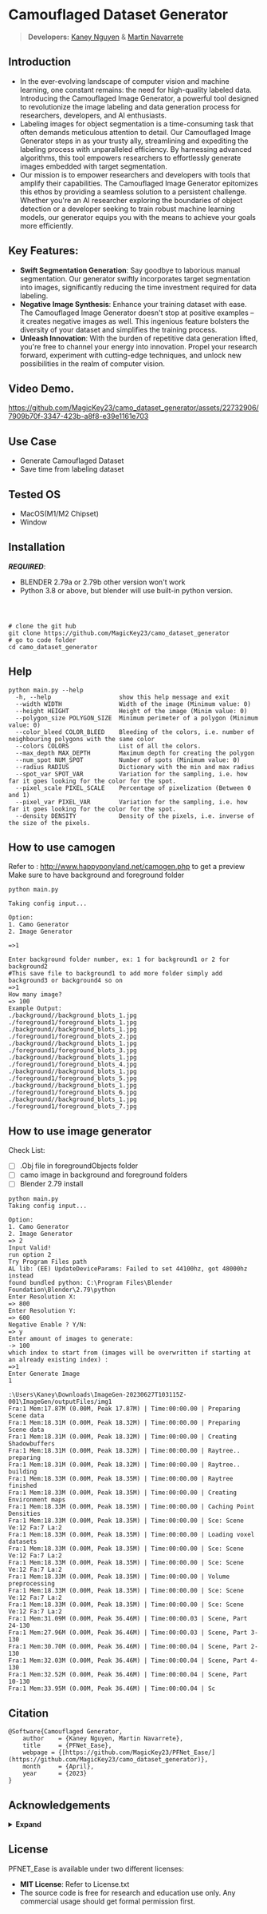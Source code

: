 # Camouflaged Dataset Generator
> **Developers:** 
> [Kaney Nguyen](https://github.com/MagicKey23/) &
> [Martin Navarrete](https://github.com/mnavarrete12) 

## Introduction

- In the ever-evolving landscape of computer vision and machine learning, one constant remains: the need for high-quality labeled data. Introducing the Camouflaged Image Generator, a powerful tool designed to revolutionize the image labeling and data generation process for researchers, developers, and AI enthusiasts.
- Labeling images for object segmentation is a time-consuming task that often demands meticulous attention to detail. Our Camouflaged Image Generator steps in as your trusty ally, streamlining and expediting the labeling process with unparalleled efficiency. By harnessing advanced algorithms, this tool empowers researchers to effortlessly generate images embedded with target segmentation.
- Our mission is to empower researchers and developers with tools that amplify their capabilities. The Camouflaged Image Generator epitomizes this ethos by providing a seamless solution to a persistent challenge. Whether you're an AI researcher exploring the boundaries of object detection or a developer seeking to train robust machine learning models, our generator equips you with the means to achieve your goals more efficiently.

## Key Features:
- **Swift Segmentation Generation**: Say goodbye to laborious manual segmentation. Our generator swiftly incorporates target segmentation into images, significantly reducing the time investment required for data labeling.
- **Negative Image Synthesis**: Enhance your training dataset with ease. The Camouflaged Image Generator doesn't stop at positive examples – it creates negative images as well. This ingenious feature bolsters the diversity of your dataset and simplifies the training process.
- **Unleash Innovation**: With the burden of repetitive data generation lifted, you're free to channel your energy into innovation. Propel your research forward, experiment with cutting-edge techniques, and unlock new possibilities in the realm of computer vision.

## Video Demo.


https://github.com/MagicKey23/camo_dataset_generator/assets/22732906/7909b70f-3347-423b-a8f8-e39e1161e703



## Use Case
- Generate Camouflaged Dataset
- Save time from labeling dataset

## Tested OS
- MacOS(M1/M2 Chipset)
- Window


## Installation
***REQUIRED***:
- BLENDER 2.79a or 2.79b other version won't work
- Python 3.8 or above, but blender will use built-in python version.
``` shell



# clone the git hub
git clone https://github.com/MagicKey23/camo_dataset_generator
# go to code folder
cd camo_dataset_generator

```


## Help

``` shell
python main.py --help
  -h, --help                   show this help message and exit
  --width WIDTH                Width of the image (Minimum value: 0)
  --height HEIGHT              Height of the image (Minim value: 0)
  --polygon_size POLYGON_SIZE  Minimum perimeter of a polygon (Minimum value: 0)
  --color_bleed COLOR_BLEED    Bleeding of the colors, i.e. number of neighbouring polygons with the same color
  --colors COLORS              List of all the colors.
  --max_depth MAX_DEPTH        Maximum depth for creating the polygon
  --num_spot NUM_SPOT          Number of spots (Minimum value: 0)
  --radius RADIUS              Dictionary with the min and max radius
  --spot_var SPOT_VAR          Variation for the sampling, i.e. how far it goes looking for the color for the spot.
  --pixel_scale PIXEL_SCALE    Percentage of pixelization (Between 0 and 1)
  --pixel_var PIXEL_VAR        Variation for the sampling, i.e. how far it goes looking for the color for the spot.
  --density DENSITY            Density of the pixels, i.e. inverse of the size of the pixels.

```


## How to use camogen 

Refer to : http://www.happyponyland.net/camogen.php to get a preview
Make sure to have background and foreground folder
``` shell
python main.py

Taking config input...

Option:
1. Camo Generator
2. Image Generator

=>1

Enter background folder number, ex: 1 for background1 or 2 for background2
#This save file to background1 to add more folder simply add background3 or background4 so on
=>1
How many image?
=> 100
Example Output:
./background//background_blots_1.jpg
./foreground1/foreground_blots_1.jpg
./background//background_blots_1.jpg
./foreground1/foreground_blots_2.jpg
./background//background_blots_1.jpg
./foreground1/foreground_blots_3.jpg
./background//background_blots_1.jpg
./foreground1/foreground_blots_4.jpg
./background//background_blots_1.jpg
./foreground1/foreground_blots_5.jpg
./background//background_blots_1.jpg
./foreground1/foreground_blots_6.jpg
./background//background_blots_1.jpg
./foreground1/foreground_blots_7.jpg
```


## How to use image generator

Check List:

- [ ] .Obj file in foregroundObjects folder
- [ ] camo image in background and foreground folders
- [ ] Blender 2.79 install

``` shell
python main.py
Taking config input...

Option:
1. Camo Generator
2. Image Generator
=> 2
Input Valid!
run option 2
Try Program Files path
AL lib: (EE) UpdateDeviceParams: Failed to set 44100hz, got 48000hz instead
found bundled python: C:\Program Files\Blender Foundation\Blender\2.79\python
Enter Resolution X: 
=> 800
Enter Resolution Y:
=> 600
Negative Enable ? Y/N: 
=> y
Enter amount of images to generate: 
-> 100
which index to start from (images will be overwritten if starting at an already existing index) :
=>1
Enter Generate Image
1

:\Users\Kaney\Downloads\ImageGen-20230627T103115Z-001\ImageGen/outputFiles/img1
Fra:1 Mem:17.87M (0.00M, Peak 17.87M) | Time:00:00.00 | Preparing Scene data
Fra:1 Mem:18.31M (0.00M, Peak 18.32M) | Time:00:00.00 | Preparing Scene data
Fra:1 Mem:18.31M (0.00M, Peak 18.32M) | Time:00:00.00 | Creating Shadowbuffers
Fra:1 Mem:18.31M (0.00M, Peak 18.32M) | Time:00:00.00 | Raytree.. preparing
Fra:1 Mem:18.31M (0.00M, Peak 18.32M) | Time:00:00.00 | Raytree.. building
Fra:1 Mem:18.33M (0.00M, Peak 18.35M) | Time:00:00.00 | Raytree finished
Fra:1 Mem:18.33M (0.00M, Peak 18.35M) | Time:00:00.00 | Creating Environment maps
Fra:1 Mem:18.33M (0.00M, Peak 18.35M) | Time:00:00.00 | Caching Point Densities
Fra:1 Mem:18.33M (0.00M, Peak 18.35M) | Time:00:00.00 | Sce: Scene Ve:12 Fa:7 La:2
Fra:1 Mem:18.33M (0.00M, Peak 18.35M) | Time:00:00.00 | Loading voxel datasets
Fra:1 Mem:18.33M (0.00M, Peak 18.35M) | Time:00:00.00 | Sce: Scene Ve:12 Fa:7 La:2
Fra:1 Mem:18.33M (0.00M, Peak 18.35M) | Time:00:00.00 | Sce: Scene Ve:12 Fa:7 La:2
Fra:1 Mem:18.33M (0.00M, Peak 18.35M) | Time:00:00.00 | Volume preprocessing
Fra:1 Mem:18.33M (0.00M, Peak 18.35M) | Time:00:00.00 | Sce: Scene Ve:12 Fa:7 La:2
Fra:1 Mem:18.33M (0.00M, Peak 18.35M) | Time:00:00.00 | Sce: Scene Ve:12 Fa:7 La:2
Fra:1 Mem:31.09M (0.00M, Peak 36.46M) | Time:00:00.03 | Scene, Part 24-130
Fra:1 Mem:27.96M (0.00M, Peak 36.46M) | Time:00:00.03 | Scene, Part 3-130
Fra:1 Mem:30.70M (0.00M, Peak 36.46M) | Time:00:00.04 | Scene, Part 2-130
Fra:1 Mem:32.03M (0.00M, Peak 36.46M) | Time:00:00.04 | Scene, Part 4-130
Fra:1 Mem:32.52M (0.00M, Peak 36.46M) | Time:00:00.04 | Scene, Part 10-130
Fra:1 Mem:33.95M (0.00M, Peak 36.46M) | Time:00:00.04 | Sc
```
## Citation

```
@Software{Camouflaged Generator,
    author    = {Kaney Nguyen, Martin Navarrete},
    title     = {PFNet_Ease},
    webpage = {[https://github.com/MagicKey23/PFNet_Ease/](https://github.com/MagicKey23/camo_dataset_generator)},
    month     = {April},
    year      = {2023}
}

```


## Acknowledgements

<details><summary> <b>Expand</b> </summary>

* [https://github.com/glederrey/camogen](https://github.com/glederrey/camogen)
* [http://www.happyponyland.net/camogen.php](http://www.happyponyland.net/camogen.php)
</details>

## License

PFNET_Ease is available under two different licenses:
- **MIT License**: Refer to License.txt 
- The source code is free for research and education use only. Any commercial usage should get formal permission first.


